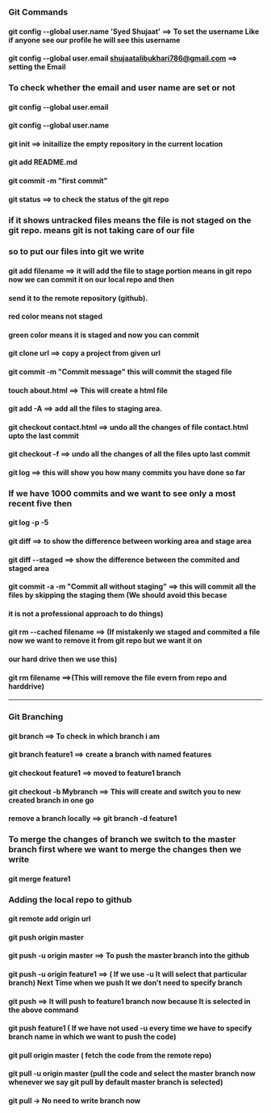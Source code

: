 ### Git Commands
 

#### git config --global user.name 'Syed Shujaat' ==> To set the username Like if anyone see our profile he will see this username

#### git config --global user.email shujaatalibukhari786@gmail.com ==> setting the Email


### To check whether the email and user name are set or not
#### git config --global user.email
#### git config --global user.name


#### git init ==> initailize the empty repository in the current location
#### git add README.md 
#### git commit -m "first commit"  

#### git status ==> to check the status of the git repo

### if it shows untracked files means the file is not staged on the git repo. means git is not taking care of our file
### so to put our files into git we write

#### git add filename ==>  it will add the file to stage portion means in git repo now we can commit it on our local repo and then
#### send it to the remote repository (github).

#### red color means not staged 
#### green color means it is staged and now you can commit

#### git clone url ==> copy a project from given url

#### git commit -m "Commit message" this will commit the staged file

#### touch about.html ==> This will create a html file

#### git add -A ==> add all the files to staging area.

#### git checkout contact.html ==> undo all the changes of file contact.html upto the last commit
#### git checkout -f ==> undo all the changes of all the files upto last commit


#### git log ==> this will show you how many commits you have done so far

### If we have 1000 commits and we want to see only a most recent five then 

#### git log -p -5

#### git diff ==> to show the difference between working area and stage area

#### git diff --staged ==> show the difference between the commited and staged area

#### git commit -a -m "Commit all without staging" ==> this will commit all the files by skipping the staging them (We should avoid this becase
#### it is not a professional approach to do things)

#### git rm --cached filename ==> (If mistakenly we staged and commited a file now we want to remove it from git repo but we want it on 
#### our hard drive then we use this)

#### git rm filename ==>(This will remove the file evern from repo and harddrive)

-----------------------------------------------------------------------------
### Git Branching

#### git branch  ==> To check in which branch i am 

#### git branch feature1 ==> create a branch with named features

#### git checkout feature1 ==> moved to feature1 branch

#### git checkout -b Mybranch ==> This will create and switch you to new created branch in one go

#### remove a branch locally ==> git branch -d feature1

### To merge the changes of branch we switch to the master branch first where we want to merge the changes then we write
#### git merge feature1

### Adding the local repo to github  

#### git remote add origin url

#### git push origin master

#### git push -u origin master ==> To push the master branch into the github

#### git push -u origin feature1 ==> ( If we use -u It will select that particular branch) Next Time when we push It we don't need to specify branch
#### git push ==> It will push to feature1 branch now because It is selected in the above command

#### git push feature1 ( If we have not used -u every time we have to specify branch name in which we want to push the code)

#### git pull origin master ( fetch the code from the remote repo)

#### git pull -u origin master (pull the code and select the master branch now whenever we say git pull by default master branch is selected)
#### git pull -> No need to write branch now





